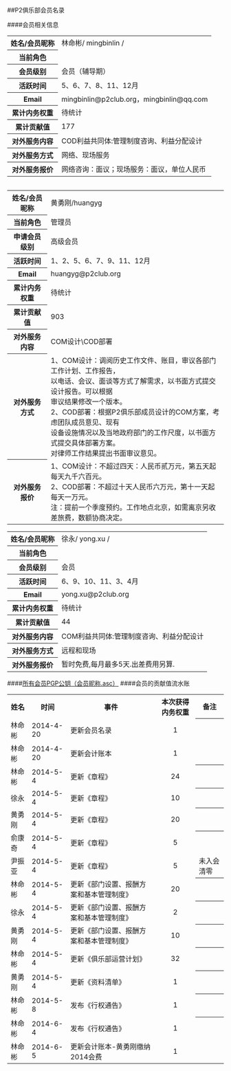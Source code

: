 ##P2俱乐部会员名录

####会员相关信息
<table>
<tr><th>姓名/会员昵称</th><td>林命彬/ mingbinlin /</td></tr>
<tr><th>当前角色</th><td></td></tr>
<tr><th>会员级别</th><td>会员（辅导期）</td></tr>
<tr><th>活跃时间</th><td>5、6、7、8、11、12月</td></tr>
<tr><th>Email</th><td>mingbinlin@p2club.org，mingbinlin@qq.com</td></tr>
<tr><th>累计内务权重</th><td>待统计</td></tr>
<tr><th>累计贡献值</th><td>177</td></tr>
<tr><th>对外服务内容</th><td>COD利益共同体:管理制度咨询、利益分配设计</td></tr>
<tr><th>对外服务方式</th><td>网络、现场服务</td></tr>
<tr><th>对外服务报价</th><td>网络咨询：面议；现场服务：面议，单位人民币</td></tr>
<table>

<table>
<tr><th>姓名/会员昵称</th><td>黄勇刚/huangyg</td></tr>
<tr><th>当前角色</th><td>管理员</td></tr>
<tr><th>申请会员级别</th><td>高级会员</td></tr>
<tr><th>活跃时间</th><td>1、2、5、6、7、9、11、12月</td></tr>
<tr><th>Email</th><td>huangyg@p2club.org</td></tr>
<tr><th>累计内务权重</th><td>待统计</td></tr>
<tr><th>累计贡献值</th><td>903</td></tr>
<tr><th>对外服务内容</th><td>COM设计\COD部署</td></tr>
<tr><th>对外服务方式</th><td>1、COM设计：调阅历史工作文件、账目，审议各部门工作计划、工作报告，<br>以电话、会议、面谈等方式了解需求，以书面方式提交设计报告。可以根据<br>审议结果修改一个版本。<br>2、COD部署：根据P2俱乐部成员设计的COM方案，考虑团队成员意见、现有<br>设备设施情况以及当地政府部门的工作尺度，以书面方式提交具体部署方案。<br>对律师工作结果提出书面审议意见。</td></tr>
<tr><th>对外服务报价</th><td>1、COM设计：不超过四天：人民币贰万元，第五天起每天九千六百元。<br>2、COD部署：不超过十天人民币六万元，第十一天起每天一万元。<br>注：提前一个季度预约。工作地点北京，如需离京另收差旅费，数额协商决定。</td></tr>
</table>

<table>
<tr><th>姓名/会员昵称</th><td>徐永/ yong.xu /</td></tr>
<tr><th>当前角色</th><td></td></tr>
<tr><th>会员级别</th><td>会员</td></tr>
<tr><th>活跃时间</th><td>6、9、10、11、3、4月</td></tr>
<tr><th>Email</th><td>yong.xu@p2club.org‍</td></tr>
<tr><th>累计内务权重</th><td>待统计</td></tr>
<tr><th>累计贡献值</th><td>44</td></tr>
<tr><th>对外服务内容</th><td>COM利益共同体:管理制度咨询、利益分配设计</td></tr>
<tr><th>对外服务方式</th><td>远程和现场</td></tr>
<tr><th>对外服务报价</th><td>暂时免费,每月最多5天.出差费用另算.</td></tr>
</table>


####[所有会员PGP公钥（会员昵称.asc）](https://github.com/P2Club/P2Club/tree/master/Log/Member-Key)
####会员的贡献值流水账
<table>
<tr><th>姓名</th><th>时间</th><th>事件</th><th>本次获得内务权重</th><th>备注</th></tr>
<tr><td>林命彬</td><td>2014-4-20</td><td>更新会员名录</td><td><center>1</center></td><th></th></tr>
<tr><td>林命彬</td><td>2014-4-20</td><td>更新会计账本</td><td><center>1</center></td><td></td></tr>
<tr><td>林命彬</td><td>2014-5-4</td><td>更新《章程》</td><td><center>24</center></td><th></th></tr>
<tr><td>徐永</td><td>2014-5-4</td><td>更新《章程》</td><td><center>10</center></td><th></th></tr>
<tr><td>黄勇刚</td><td>2014-5-4</td><td>更新《章程》</td><td><center>20</center></td><th></th></tr>
<tr><td>俞康奇</td><td>2014-5-4</td><td>更新《章程》</td><td><center>5</center></td><th></th></tr>
<tr><td>尹振亚</td><td>2014-5-4</td><td>更新《章程》</td><td><center>5</center></td><td>未入会清零</td></tr>
<tr><td>林命彬</td><td>2014-5-4</td><td>更新《部门设置、报酬方案和基本管理制度》</td><td><center>20</center></td><th></th></tr>
<tr><td>徐永</td><td>2014-5-4</td><td>更新《部门设置、报酬方案和基本管理制度》</td><td><center>2</center></td><th></th></tr>
<tr><td>黄勇刚</td><td>2014-5-4</td><td>更新《部门设置、报酬方案和基本管理制度》</td><td><center>10</center></td><th></th></tr>
<tr><td>林命彬</td><td>2014-5-4</td><td>更新《俱乐部运营计划》</td><td><center>32</center></td><th></th></tr>
<tr><td>黄勇刚</td><td>2014-5-4</td><td>更新《资料清单》</td><td><center>1</center></td><th></th></tr>
<tr><td>林命彬</td><td>2014-5-8</td><td>发布《行权通告》</td><td><center>1</center></td><th></th></tr>
<tr><td>林命彬</td><td>2014-6-4</td><td>发布《行权通告》</td><td><center>1</center></td><th></th></tr>
<tr><td>林命彬</td><td>2014-6-5</td><td>更新会计账本-黄勇刚缴纳2014会费</td><td><center>1</center></td><td></td></tr>
</table>

